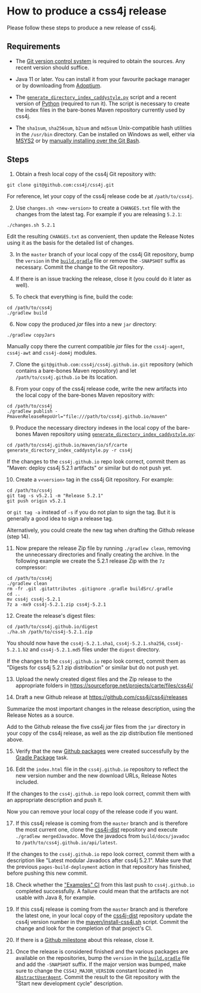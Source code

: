 # How to produce a css4j release

Please follow these steps to produce a new release of css4j.


## Requirements

- The [Git version control system](https://git-scm.com/downloads) is required to
obtain the sources. Any recent version should suffice.

- Java 11 or later. You can install it from your favourite package manager or by
downloading from [Adoptium](https://adoptium.net/).

- The [`generate_directory_index_caddystyle.py`](https://gist.github.com/carlosame/bd5b68c4eb8e0817d9beb1dcfb4de43d)
script and a recent version of [Python](https://www.python.org/) (required to
run it). The script is necessary to create the index files in the bare-bones
Maven repository currently used by css4j.

- The `sha1sum`, `sha256sum`, `b2sum` and `md5sum` Unix-compatible hash
utilities in the `/usr/bin` directory. Can be installed on Windows as well,
either via [MSYS2](https://www.msys2.org/) or by [manually installing over the
Git Bash](https://gist.github.com/carlosame/5c4070c3941707c0f2c2a5bf1b175cc4).


## Steps

1) Obtain a fresh local copy of the css4j Git repository with:
```shell
git clone git@github.com:css4j/css4j.git
```

For reference, let your copy of the css4j release code be at `/path/to/css4j`.

2) Use `changes.sh <new-version>` to create a `CHANGES.txt` file with the
changes from the latest tag. For example if you are releasing `5.2.1`:

```shell
./changes.sh 5.2.1
```

Edit the resulting `CHANGES.txt` as convenient, then update the Release Notes
using it as the basis for the detailed list of changes.

3) In the `master` branch of your local copy of the css4j Git repository, bump
the `version` in the [`build.gradle`](build.gradle) file or remove the
`-SNAPSHOT` suffix as necessary. Commit the change to the Git repository.

4) If there is an issue tracking the release, close it (you could do it later as
well).

5) To check that everything is fine, build the code:

```shell
cd /path/to/css4j
./gradlew build
```

6) Now copy the produced _jar_ files into a new `jar` directory:

```shell
./gradlew copyJars
```

Manually copy there the current compatible _jar_ files for the `css4j-agent`,
`css4j-awt` and `css4j-dom4j` modules.

7) Clone the `git@github.com:css4j/css4j.github.io.git` repository (which
contains a bare-bones Maven repository) and let `/path/to/css4j.github.io` be
its location.

8) From your copy of the css4j release code, write the new artifacts into the
local copy of the bare-bones Maven repository with:

```shell
cd /path/to/css4j
./gradlew publish -PmavenReleaseRepoUrl="file:///path/to/css4j.github.io/maven"
```

9) Produce the necessary directory indexes in the local copy of the bare-bones
Maven repository using [`generate_directory_index_caddystyle.py`](https://gist.github.com/carlosame/bd5b68c4eb8e0817d9beb1dcfb4de43d):

```shell
cd /path/to/css4j.github.io/maven/io/sf/carte
generate_directory_index_caddystyle.py -r css4j
```

If the changes to the `css4j.github.io` repo look correct, commit them as
"Maven: deploy css4j 5.2.1 artifacts" or similar but do not push yet.

10) Create a `v<version>` tag in the css4j Git repository. For example:

```shell
cd /path/to/css4j
git tag -s v5.2.1 -m "Release 5.2.1"
git push origin v5.2.1
```

or `git tag -a` instead of `-s` if you do not plan to sign the tag. But it is
generally a good idea to sign a release tag.

Alternatively, you could create the new tag when drafting the Github release
(step 14).

11) Now prepare the release Zip file by running `./gradlew clean`, removing the
unnecessary directories and finally creating the archive. In the following
example we create the 5.2.1 release Zip with the `7z` compressor:

```shell
cd /path/to/css4j
./gradlew clean
rm -fr .git .gitattributes .gitignore .gradle buildSrc/.gradle
cd ..
mv css4j css4j-5.2.1
7z a -mx9 css4j-5.2.1.zip css4j-5.2.1
```

12) Create the release's digest files:

```shell
cd /path/to/css4j.github.io/digest
./ha.sh /path/to/css4j-5.2.1.zip
```

You should now have the `css4j-5.2.1.sha1`, `css4j-5.2.1.sha256`,
`css4j-5.2.1.b2` and `css4j-5.2.1.md5` files under the `digest` directory.

If the changes to the `css4j.github.io` repo look correct, commit them as
"Digests for css4j 5.2.1 zip distribution" or similar but do not push yet.

13) Upload the newly created digest files and the Zip release to the appropriate
folders in https://sourceforge.net/projects/carte/files/css4j/

14) Draft a new Github release at https://github.com/css4j/css4j/releases

Summarize the most important changes in the release description, using the
Release Notes as a source.

Add to the Github release the five css4j _jar_ files from the `jar` directory
in your copy of the css4j release, as well as the zip distribution file mentioned
above.

15) Verify that the new [Github packages](https://github.com/orgs/css4j/packages?repo_name=css4j)
were created successfully by the [Gradle Package](https://github.com/css4j/css4j/actions/workflows/gradle-publish.yml)
task.

16) Edit the `index.html` file in the `css4j.github.io` repository to reflect
the new version number and the new download URLs, Release Notes included.

If the changes to the `css4j.github.io` repo look correct, commit them with an
appropriate description and push it.

Now you can remove your local copy of the release code if you want.

17) If this css4j release is coming from the `master` branch and is therefore
the most current one, clone the [css4j-dist](https://github.com/css4j/css4j-dist)
repository and execute `./gradlew mergedJavadoc`. Move the javadocs from
`build/docs/javadoc` to `/path/to/css4j.github.io/api/latest`.

If the changes to the `css4j.github.io` repo look correct, commit them with a
description like "Latest modular Javadocs after css4j 5.2.1". Make sure that the
previous `pages-build-deployment` action in that repository has finished, before
pushing this new commit.

18) Check whether the ["Examples" CI](https://github.com/css4j/css4j.github.io/actions/workflows/examples.yml)
from this last push to `css4j.github.io` completed successfully. A failure could
mean that the artifacts are not usable with Java 8, for example.

19) If this css4j release is coming from the `master` branch and is therefore
the latest one, in your local copy of the [css4j-dist](https://github.com/css4j/css4j-dist)
repository update the css4j version number in the
[maven/install-css4j.sh](https://github.com/css4j/css4j-dist/blob/master/maven/install-css4j.sh)
script. Commit the change and look for the completion of that project's CI.

20) If there is a [Github milestone](https://github.com/css4j/css4j/milestones)
about this release, close it.

21) Once the release is considered finished and the various packages are available
on the repositories, bump the `version` in the [`build.gradle`](build.gradle)
file and add the `-SNAPSHOT` suffix. If the major version was bumped, make sure
to change the `CSS4J_MAJOR_VERSION` constant located in [`AbstractUserAgent`](https://github.com/css4j/css4j/blob/master/src/main/java/io/sf/carte/doc/agent/AbstractUserAgent.java).
Commit the result to the Git repository with the "Start new development cycle"
description.
